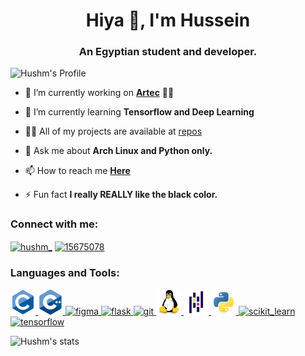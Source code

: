 <h1 align="center">Hiya 👋, I'm Hussein</h1>
<h3 align="center">An Egyptian student and developer.</h3>

![Hushm's Profile](https://cardivo.vercel.app/api?name=Hussein%20Mukhtar&description=Hi,%20I%27m%20a%20Software%20Enginner%20and%20AI%20Developer%20and%20I%27m%2021%20y.o.%20Nice%20to%20meet%20you%20%F0%9F%91%8B&image=https://avatars.githubusercontent.com/u/82482064?v=4&backgroundColor=%23ecf0f1&linkedin=Hussein%20Mukhtar&github=HushmKun&twitter=Hushm_Kun&pattern=topography&colorPattern=%23eaeaea)

- 🔭 I’m currently working on **[Artec](https://github.com/HushmKun/artec)** 🤩🤩 
 
- 🌱 I’m currently learning **Tensorflow and Deep Learning**

- 👨‍💻 All of my projects are available at [repos](https://github.com/HushmKun?tab=repositories)

- 💬 Ask me about **Arch Linux and Python only.**

- 📫 How to reach me **[Here](mailto:HushmKun@outlook.com)**

- ⚡ Fun fact **I really REALLY like the black color.**

<h3 align="left">Connect with me:</h3>
<p align="left">
<a href="https://twitter.com/hushm_" target="blank"><img align="center" src="https://raw.githubusercontent.com/rahuldkjain/github-profile-readme-generator/master/src/images/icons/Social/twitter.svg" alt="hushm_" height="30" width="40" /></a>
<a href="https://stackoverflow.com/users/15675078" target="blank"><img align="center" src="https://raw.githubusercontent.com/rahuldkjain/github-profile-readme-generator/master/src/images/icons/Social/stack-overflow.svg" alt="15675078" height="30" width="40" /></a>
</p>

<h3 align="left">Languages and Tools:</h3>
<p align="left"> <a href="https://www.cprogramming.com/" target="_blank" rel="noreferrer"> <img src="https://raw.githubusercontent.com/devicons/devicon/master/icons/c/c-original.svg" alt="c" width="40" height="40"/> </a> <a href="https://www.w3schools.com/cpp/" target="_blank" rel="noreferrer"> <img src="https://raw.githubusercontent.com/devicons/devicon/master/icons/cplusplus/cplusplus-original.svg" alt="cplusplus" width="40" height="40"/> </a> <a href="https://www.figma.com/" target="_blank" rel="noreferrer"> <img src="https://www.vectorlogo.zone/logos/figma/figma-icon.svg" alt="figma" width="40" height="40"/> </a> <a href="https://flask.palletsprojects.com/" target="_blank" rel="noreferrer"> <img src="https://www.vectorlogo.zone/logos/pocoo_flask/pocoo_flask-icon.svg" alt="flask" width="40" height="40"/> </a> <a href="https://git-scm.com/" target="_blank" rel="noreferrer"> <img src="https://www.vectorlogo.zone/logos/git-scm/git-scm-icon.svg" alt="git" width="40" height="40"/> </a> <a href="https://www.linux.org/" target="_blank" rel="noreferrer"> <img src="https://raw.githubusercontent.com/devicons/devicon/master/icons/linux/linux-original.svg" alt="linux" width="40" height="40"/> </a> <a href="https://pandas.pydata.org/" target="_blank" rel="noreferrer"> <img src="https://raw.githubusercontent.com/devicons/devicon/2ae2a900d2f041da66e950e4d48052658d850630/icons/pandas/pandas-original.svg" alt="pandas" width="40" height="40"/> </a> <a href="https://www.python.org" target="_blank" rel="noreferrer"> <img src="https://raw.githubusercontent.com/devicons/devicon/master/icons/python/python-original.svg" alt="python" width="40" height="40"/> </a> <a href="https://scikit-learn.org/" target="_blank" rel="noreferrer"> <img src="https://upload.wikimedia.org/wikipedia/commons/0/05/Scikit_learn_logo_small.svg" alt="scikit_learn" width="40" height="40"/> </a> <a href="https://www.tensorflow.org" target="_blank" rel="noreferrer"> <img src="https://www.vectorlogo.zone/logos/tensorflow/tensorflow-icon.svg" alt="tensorflow" width="40" height="40"/> </a> </p>

<!-- <h3 align="left">Stats:</h3> -->
<!-- <p><a href="https://www.buymeacoffee.com/HushmKun"><img align="left" src="https://cdn.buymeacoffee.com/buttons/v2/default-yellow.png" height="50" width="210" alt="HushmKun" /></a></p><br>
 -->
![Hushm's stats](https://github-readme-stats.vercel.app/api?username=HushmKun&show_icons=true&theme=nord&show_owner=true)
